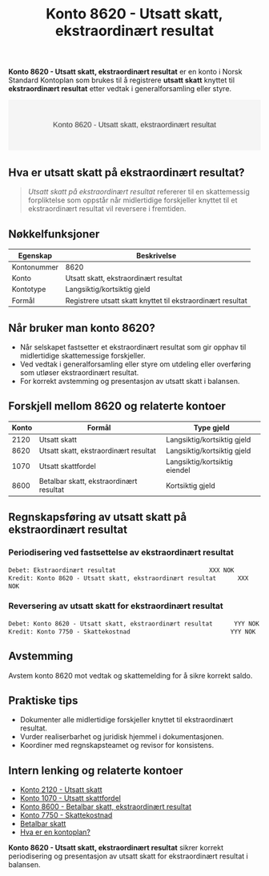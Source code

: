 ﻿---
title: "Konto 8620 - Utsatt skatt, ekstraordinært resultat"
meta_title: "8620-utsatt-skatt-ekstraordinart-resultat"
meta_description: '**Konto 8620 - Utsatt skatt, ekstraordinært resultat** er en konto i Norsk Standard Kontoplan som brukes til å registrere **utsatt skatt** knyttet til **ekstr...'
slug: 8620-utsatt-skatt-ekstraordinart-resultat
type: blog
layout: pages/single
---

**Konto 8620 - Utsatt skatt, ekstraordinært resultat** er en konto i Norsk Standard Kontoplan som brukes til å registrere **utsatt skatt** knyttet til **ekstraordinært resultat** etter vedtak i generalforsamling eller styre.

![Illustrasjon av konto 8620 Utsatt skatt, ekstraordinært resultat](8620-utsatt-skatt-ekstraordinart-resultat-image.svg)

## Hva er utsatt skatt på ekstraordinært resultat?

> *Utsatt skatt på ekstraordinært resultat* refererer til en skattemessig forpliktelse som oppstår når midlertidige forskjeller knyttet til et ekstraordinært resultat vil reversere i fremtiden.

## Nøkkelfunksjoner

| Egenskap      | Beskrivelse                                                      |
|---------------|------------------------------------------------------------------|
| Kontonummer   | 8620                                                             |
| Konto         | Utsatt skatt, ekstraordinært resultat                            |
| Kontotype     | Langsiktig/kortsiktig gjeld                                      |
| Formål        | Registrere utsatt skatt knyttet til ekstraordinært resultat      |

## Når bruker man konto 8620?

* Når selskapet fastsetter et ekstraordinært resultat som gir opphav til midlertidige skattemessige forskjeller.
* Ved vedtak i generalforsamling eller styre om utdeling eller overføring som utløser ekstraordinært resultat.
* For korrekt avstemming og presentasjon av utsatt skatt i balansen.

## Forskjell mellom 8620 og relaterte kontoer

| Konto | Formål                                                      | Type gjeld                    |
|-------|-------------------------------------------------------------|-------------------------------|
| 2120  | Utsatt skatt                                                 | Langsiktig/kortsiktig gjeld   |
| 8620  | Utsatt skatt, ekstraordinært resultat                        | Langsiktig/kortsiktig gjeld   |
| 1070  | Utsatt skattfordel                                          | Langsiktig/kortsiktig eiendel |
| 8600  | Betalbar skatt, ekstraordinært resultat                     | Kortsiktig gjeld             |

## Regnskapsføring av utsatt skatt på ekstraordinært resultat

### Periodisering ved fastsettelse av ekstraordinært resultat

```plaintext
Debet: Ekstraordinært resultat                          XXX NOK
Kredit: Konto 8620 - Utsatt skatt, ekstraordinært resultat      XXX NOK
```

### Reversering av utsatt skatt for ekstraordinært resultat

```plaintext
Debet: Konto 8620 - Utsatt skatt, ekstraordinært resultat      YYY NOK
Kredit: Konto 7750 - Skattekostnad                            YYY NOK
```

## Avstemming

Avstem konto 8620 mot vedtak og skattemelding for å sikre korrekt saldo.

## Praktiske tips

* Dokumenter alle midlertidige forskjeller knyttet til ekstraordinært resultat.
* Vurder realiserbarhet og juridisk hjemmel i dokumentasjonen.
* Koordiner med regnskapsteamet og revisor for konsistens.

## Intern lenking og relaterte kontoer

* [Konto 2120 - Utsatt skatt](/blogs/kontoplan/2120-utsatt-skatt "Konto 2120 - Utsatt skatt")
* [Konto 1070 - Utsatt skattfordel](/blogs/kontoplan/1070-utsatt-skattfordel "Konto 1070 - Utsatt skattfordel")
* [Konto 8600 - Betalbar skatt, ekstraordinært resultat](/blogs/kontoplan/8600-betalbar-skatt-ekstraordinart-resultat "Konto 8600 - Betalbar skatt, ekstraordinært resultat")
* [Konto 7750 - Skattekostnad](/blogs/kontoplan/7750-skattekostnad "Konto 7750 - Skattekostnad")
* [Betalbar skatt](/blogs/regnskap/betalbar-skatt "Betalbar skatt – Komplett guide til beregning og håndtering")
* [Hva er en kontoplan?](/blogs/regnskap/hva-er-kontoplan "Hva er en Kontoplan? Komplett Guide til Kontoplaner i Norsk Regnskap")

**Konto 8620 - Utsatt skatt, ekstraordinært resultat** sikrer korrekt periodisering og presentasjon av utsatt skatt for ekstraordinært resultat i balansen.






